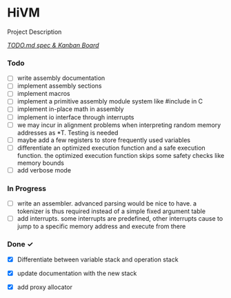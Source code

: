 # HiVM

Project Description

<em>[TODO.md spec & Kanban Board](https://bit.ly/3fCwKfM)</em>

### Todo

- [ ] write assembly documentation  
- [ ] implement assembly sections  
- [ ] implement macros  
- [ ] implement a primitive assembly module system like #include in C  
- [ ] implement in-place math in assembly  
- [ ] implement io interface through interrupts  
- [ ] we may incur in alignment problems when interpreting random memory addresses as *T. Testing is needed  
- [ ] maybe add a few registers to store frequently used variables  
- [ ] differentiate an optimized execution function and a safe execution function. the optimized execution function skips some safety checks like memory bounds  
- [ ] add verbose mode  

### In Progress

- [ ] write an assembler. advanced parsing would be nice to have. a tokenizer is thus required instead of a simple fixed argument table  
- [ ] add interrupts. some interrupts are predefined, other interrupts cause to jump to a specific memory address and execute from there  

### Done ✓

- [x] Differentiate between variable stack and operation stack  
- [x] update documentation with the new stack  
- [x] add proxy allocator  

